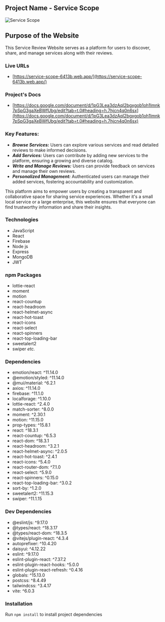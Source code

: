
## Project Name - Service Scope
![Service Scope](https://i.postimg.cc/cJHmNLn0/20240526-154725.jpg)
## Purpose of the Website
This Service Review Website serves as a platform for users to discover, share, and manage services along with their reviews.
### Live URLs 
- [https://service-scope-6413b.web.app/](https://service-scope-6413b.web.app/)
### Project's Docs
-  [https://docs.google.com/document/d/1pG3Lea3dzAqI2bgxgob1oh1lmnk7pSpG3gaXeBWfUbg/edit?tab=t.0#heading=h.7hjcn4q0n6sx](https://docs.google.com/document/d/1pG3Lea3dzAqI2bgxgob1oh1lmnk7pSpG3gaXeBWfUbg/edit?tab=t.0#heading=h.7hjcn4q0n6sx)



### Key Features:
- ***Browse Services:*** Users can explore various services and read detailed reviews to make informed decisions.
- ***Add Services:*** Users can contribute by adding new services to the platform, ensuring a growing and diverse catalog.
- ***Write and Manage Reviews:*** Users can provide feedback on services and manage their own reviews.
- ***Personalized Management:*** Authenticated users can manage their added services, fostering accountability and customization.

This platform aims to empower users by creating a transparent and collaborative space for sharing service experiences. Whether it's a small local service or a large enterprise, this website ensures that everyone can find trustworthy information and share their insights.

### Technologies
-  JavaScript
-  React
-  Firebase
-  Node js
-  Express
-  MongoDB
-  JWT

### npm Packages
- lottie-react
- moment
- motion
- react-countup
- react-headroom
- react-helmet-async
- react-hot-toast
- react-icons
- react-select
- react-spinners
- react-top-loading-bar
- sweetalert2
- swiper *etc.*
  
### Dependencies
-  emotion/react: ^11.14.0
-  @emotion/styled: ^11.14.0
-  @mui/material: ^6.2.1
-  axios: ^11.14.0
-  firebase: ^11.1.0
-  localforage: ^1.10.0
-  lottie-react: ^2.4.0
-  match-sorter: ^8.0.0
- moment: ^2.30.1  
- motion: ^11.15.0  
- prop-types: ^15.8.1  
- react: ^18.3.1  
- react-countup: ^6.5.3  
- react-dom: ^18.3.1  
- react-headroom: ^3.2.1  
- react-helmet-async: ^2.0.5  
- react-hot-toast: ^2.4.1  
- react-icons: ^5.4.0  
- react-router-dom: ^7.1.0  
- react-select: ^5.9.0  
- react-spinners: ^0.15.0  
- react-top-loading-bar: ^3.0.2  
- sort-by: ^1.2.0  
- sweetalert2: ^11.15.3  
- swiper: ^11.1.15

### Dev Dependencies
- @eslint/js: ^9.17.0  
- @types/react: ^18.3.17  
- @types/react-dom: ^18.3.5  
- @vitejs/plugin-react: ^4.3.4  
- autoprefixer: ^10.4.20  
- daisyui: ^4.12.22  
- eslint: ^9.17.0  
- eslint-plugin-react: ^7.37.2  
- eslint-plugin-react-hooks: ^5.0.0  
- eslint-plugin-react-refresh: ^0.4.16  
- globals: ^15.13.0  
- postcss: ^8.4.49  
- tailwindcss: ^3.4.17  
- vite: ^6.0.3  


### Installation
Run ```npm install``` to install project dependencies
    


